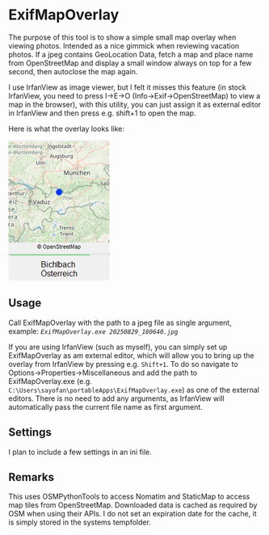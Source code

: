 # ExifMapOverlay
The purpose of this tool is to show a simple small map overlay when viewing photos.
Intended as a nice gimmick when reviewing vacation photos.
If a jpeg contains GeoLocation Data, fetch a map and place name from OpenStreetMap and display a small window always on top for a few second, then autoclose the map again.

I use IrfanView as image viewer, but I felt it misses this feature (in stock IrfanView, you need to press I->E->O (Info->Exif->OpenStreetMap) to view a map in the browser), with this utility, you can just assign it as external editor in IrfanView and then press e.g. shift+1 to open the map.

Here is what the overlay looks like:

![Map Overlay of Bichlbach](/doc/ExifMapOverlay_sample.png)

## Usage
Call ExifMapOverlay with the path to a jpeg file as single argument, example: *`ExifMapOverlay.exe 20250829_180640.jpg`*

If you are using IrfanView (such as myself), you can simply set up ExifMapOverlay as am external editor, which will allow you to bring up the overlay from IrfanView by pressing e.g. `Shift+1`. To do so navigate to Options->Properties->Miscellaneous and add the path to ExifMapOverlay.exe (e.g. `C:\Users\sayofan\portableApps\ExifMapOverlay.exe`) as one of the external editors. There is no need to add any arguments, as IrfanView will automatically pass the current file name as first argument.

## Settings
I plan to include a few settings in an ini file.

## Remarks
This uses OSMPythonTools to access Nomatim and StaticMap to access map tiles from OpenStreetMap.
Downloaded data is cached as required by OSM when using their APIs. I do not set an expiration date for the cache, it is simply stored in the systems tempfolder.
